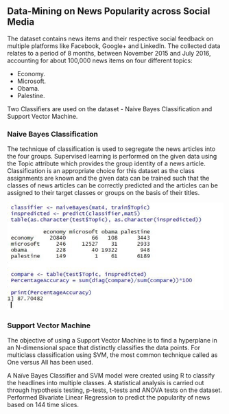 ## Data-Mining on News Popularity across Social Media ##
The dataset contains news items and their respective social feedback on multiple platforms like Facebook, Google+ and LinkedIn. The collected data relates to a period of 8 months, between November 2015 and July 2016, accounting for about 100,000 news items on four different topics:
* Economy.
* Microsoft.
* Obama.
* Palestine.

Two Classifiers are used on the dataset - Naive Bayes Classification and Support Vector Machine. 
### Naive Bayes Classification ###
The technique of classification is used to segregate the news articles into the four groups. Supervised learning is performed on the given data using the Topic attribute which provides the group identity of a news article. Classification is an appropriate choice for this dataset as the class assignments are known and the given data can be trained such that the classes of news articles can be correctly predicted and the articles can be assigned to their target classes or groups on the basis of their titles.

![Naive Bayes Image](NaiveBayes_image.jpg "Naive Bayes image")


### Support Vector Machine ###
The objective of using a Support Vector Machine is to find a hyperplane in an N-dimensional space that distinctly classifies the data points. For multiclass classification using SVM, the most common technique called as One versus All has been used.

A Naïve Bayes Classifier and SVM model were created using R to classify the headlines into multiple classes.
A statistical analysis is carried out through hypothesis testing, p-tests, t-tests and ANOVA tests on the dataset.
Performed Bivariate Linear Regression to predict the popularity of news based on 144 time slices.
